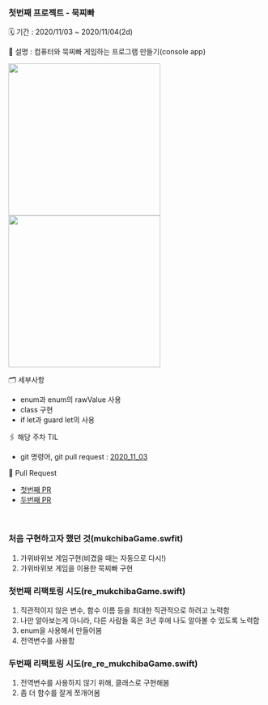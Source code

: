 ### 첫번째 프로젝트 - 묵찌빠
🗓 기간 : 2020/11/03 ~ 2020/11/04(2d)

📝 설명 : 컴퓨터와 묵찌빠 게임하는 프로그램 만들기(console app)

<img width="300" src="https://user-images.githubusercontent.com/49546979/107147258-5fe54480-6990-11eb-8e09-ad96901fa484.png">
<img width="300" src="https://user-images.githubusercontent.com/49546979/107147255-5c51bd80-6990-11eb-89e4-693f6e598b5b.png">

🗂 세부사항
- enum과 enum의 rawValue 사용
- class 구현
- if let과 guard let의 사용

🖇 해당 주차 TIL
- git 명령어,  git pull request : [2020_11_03](https://github.com/lina0322/iOS_yagom_starter_camp/blob/main/TIL/2020_11/2020_11_03.md)

📝 Pull Request
- [첫번째 PR](https://github.com/yagom-academy/ios-rock-paper-scissors/pull/7)
- [두번째 PR](https://github.com/yagom-academy/ios-rock-paper-scissors/pull/16)

</br>

### 처음 구현하고자 했던 것(mukchibaGame.swfit)

1. 가위바위보 게임구현(비겼을 때는 자동으로 다시!)
2. 가위바위보 게임을 이용한 묵찌빠 구현
   
   
### 첫번째 리팩토링 시도(re_mukchibaGame.swift)

1. 직관적이지 않은 변수, 함수 이름 등을 최대한 직관적으로 하려고 노력함
2. 나만 알아보는게 아니라, 다른 사람들 혹은 3년 후에 나도 알아볼 수 있도록 노력함
3. enum을 사용해서 만들어봄
4. 전역변수를 사용함


### 두번째 리팩토링 시도(re_re_mukchibaGame.swift)

1. 전역변수를 사용하지 않기 위해, 클래스로 구현해봄
2. 좀 더 함수를 잘게 쪼개어봄

